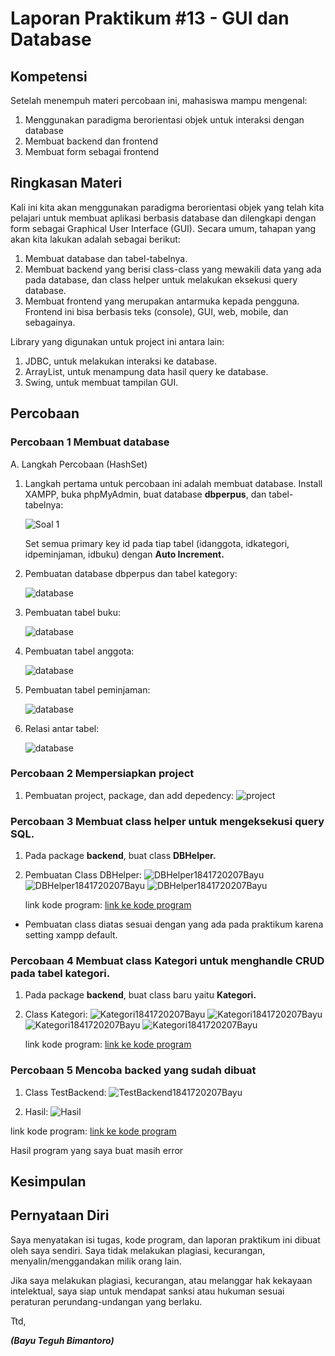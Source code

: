 # Laporan Praktikum #13 - GUI dan Database 

## Kompetensi
Setelah menempuh materi percobaan ini, mahasiswa mampu mengenal: 
1. Menggunakan paradigma berorientasi objek untuk interaksi dengan database 
2. Membuat backend dan frontend 
3. Membuat form sebagai frontend 

## Ringkasan Materi

Kali ini kita akan menggunakan paradigma berorientasi objek yang telah kita pelajari untuk membuat aplikasi berbasis database dan dilengkapi dengan form sebagai Graphical User Interface (GUI). 
Secara umum, tahapan yang akan kita lakukan adalah sebagai berikut: 
1. Membuat database dan tabel-tabelnya. 
2. Membuat backend yang berisi class-class yang mewakili data yang ada pada database, dan class helper untuk melakukan eksekusi query database. 
3. Membuat frontend yang merupakan antarmuka kepada pengguna. Frontend ini bisa berbasis teks (console), GUI, web, mobile, dan sebagainya. 

Library yang digunakan untuk project ini antara lain: 
1. JDBC, untuk melakukan interaksi ke database. 
2. ArrayList, untuk menampung data hasil query ke database. 
3. Swing, untuk membuat tampilan GUI. 

## Percobaan

### Percobaan 1 Membuat database
A. Langkah Percobaan (HashSet) 

1. Langkah pertama untuk percobaan ini adalah membuat database. Install XAMPP, buka phpMyAdmin, buat database **dbperpus**, dan tabel-tabelnya:

    ![Soal 1](img/soal1.1.PNG)

    Set semua primary key id pada tiap tabel (idanggota, idkategori, idpeminjaman, idbuku) dengan **Auto Increment.** 
  
2. Pembuatan database dbperpus dan tabel kategory:

   ![database](img/per1.1.PNG)

3. Pembuatan tabel buku:

    ![database](img/per1.2.PNG)

4. Pembuatan tabel anggota:

    ![database](img/per1.3.PNG)

5. Pembuatan tabel peminjaman:

    ![database](img/per1.4.PNG)

6. Relasi antar tabel:

    ![database](img/per1.5.PNG)

### Percobaan 2 Mempersiapkan project

1. Pembuatan project, package, dan add depedency:
  ![project](img/Per2.PNG)



### Percobaan 3 Membuat class helper untuk mengeksekusi query SQL.

1. Pada package **backend**, buat class **DBHelper.** 
2. Pembuatan Class DBHelper:
  ![DBHelper1841720207Bayu](img/Per3.1.PNG)
  ![DBHelper1841720207Bayu](img/Per3.2.PNG)
  ![DBHelper1841720207Bayu](img/Per3.3.PNG)

   link kode program: 
   [link ke kode program ](../../src/DBHelper1841720207Bayu.java)

  * Pembuatan class diatas sesuai dengan yang ada pada praktikum karena setting xampp default.


### Percobaan 4 Membuat class **Kategori** untuk menghandle CRUD pada tabel kategori. 

1. Pada package **backend**, buat class baru yaitu **Kategori.** 

2. Class Kategori:
  ![Kategori1841720207Bayu](img/Per4.1.PNG)
  ![Kategori1841720207Bayu](img/Per4.2.PNG)
  ![Kategori1841720207Bayu](img/Per4.3.PNG)
  ![Kategori1841720207Bayu](img/Per4.4.PNG)

   link kode program: 
   [link ke kode program ](../../src/Kategori1841720207Bayu.java)


### Percobaan 5 Mencoba backed yang sudah dibuat 

1. Class TestBackend:
  ![TestBackend1841720207Bayu](img/per5.1.PNG)

2.  Hasil:
   ![Hasil](img/per5.2.PNG)

   link kode program: 
   [link ke kode program ](../../src/TestBackend1841720207Bayu.java)

   Hasil program yang saya buat masih error


## Kesimpulan

        
## Pernyataan Diri

Saya menyatakan isi tugas, kode program, dan laporan praktikum ini dibuat oleh saya sendiri. Saya tidak melakukan plagiasi, kecurangan, menyalin/menggandakan milik orang lain.

Jika saya melakukan plagiasi, kecurangan, atau melanggar hak kekayaan intelektual, saya siap untuk mendapat sanksi atau hukuman sesuai peraturan perundang-undangan yang berlaku.

Ttd,

***(Bayu Teguh Bimantoro)***